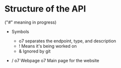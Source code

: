 # Structure of the API

("#" meaning in progress)

- Symbols
  - o7 separates the endpoint, type, and description
  - ! Means it's being worked on
  - & Ignored by git

- / o7 Webpage o7 Main page for the website
